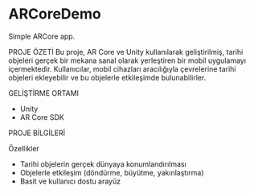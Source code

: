 # ARCoreDemo
 Simple ARCore app.

PROJE ÖZETİ
 Bu proje, AR Core ve Unity kullanılarak geliştirilmiş, tarihi objeleri gerçek bir mekana sanal olarak yerleştiren bir mobil uygulamayı içermektedir. Kullanıcılar, mobil cihazları aracılığıyla çevrelerine tarihi objeleri ekleyebilir ve bu objelerle etkileşimde bulunabilirler.

 GELİŞTİRME ORTAMI
- Unity 
- AR Core SDK

 PROJE BİLGİLERİ 

Özellikler 
- Tarihi objelerin gerçek dünyaya konumlandırılması
- Objelerle etkileşim (döndürme, büyütme, yakınlaştırma)
- Basit ve kullanıcı dostu arayüz




